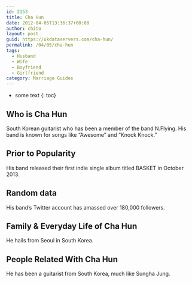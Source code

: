```yaml
---
id: 2153
title: Cha Hun
date: 2012-04-05T13:36:37+00:00
author: chito
layout: post
guid: https://ukdataservers.com/cha-hun/
permalink: /04/05/cha-hun
tags:
  - Husband
  - Wife
  - Boyfriend
  - Girlfriend
category: Marriage Guides
---
```


* some text
{: toc}


## Who is  Cha Hun
                  
                  
                  
South Korean guitarist who has been a member of the band N.Flying. His band is known for songs like &#8220;Awesome&#8221; and &#8220;Knock Knock.&#8221;
                  
                
                
                
## Prior to Popularity 
                  
                  
                  
His band released their first indie single album titled BASKET in October 2013.
                  
                
                
                
## Random data 
                  
                  
                  
His band&#8217;s Twitter account has amassed over 180,000 followers.
                  
                
                
                
## Family & Everyday Life of Cha Hun
                  
                  
                  
He hails from Seoul in South Korea.
                  
                
                
                
## People Related With  Cha Hun
                  
                  
                  
He has been a guitarist from South Korea, much like Sungha Jung.
                  
                
              
            
          
          
          
    
    
  
